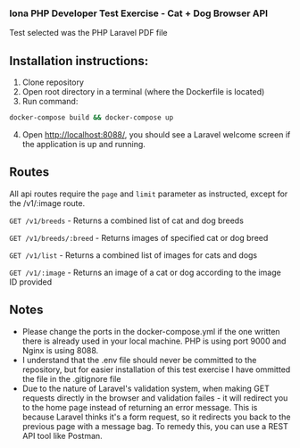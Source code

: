 ### Iona PHP Developer Test Exercise - Cat + Dog Browser API

Test selected was the PHP Laravel PDF file

## Installation instructions:

1. Clone repository
2. Open root directory in a terminal (where the Dockerfile is located)
3. Run command:

```bash
docker-compose build && docker-compose up
```

4. Open [http://localhost:8088/](http://localhost:8088), you should see a Laravel welcome screen if the application is up and running.

## Routes

All api routes require the `page` and `limit` parameter as instructed, except for the /v1/:image route.

`GET /v1/breeds` - Returns a combined list of cat and dog breeds

`GET /v1/breeds/:breed` - Returns images of specified cat or dog breed

`GET /v1/list` - Returns a combined list of images for cats and dogs

`GET /v1/:image` - Returns an image of a cat or dog according to the image ID provided

## Notes

- Please change the ports in the docker-compose.yml if the one written there is already used in your local machine. PHP is using port 9000 and Nginx is using 8088.
- I understand that the .env file should never be committed to the repository, but for easier installation of this test exercise I have ommitted the file in the .gitignore file
- Due to the nature of Laravel's validation system, when making GET requests directly in the browser and validation failes - it will redirect you to the home page instead of returning an error message. This is because Laravel thinks it's a form request, so it redirects you back to the previous page with a message bag. To remedy this, you can use a REST API tool like Postman.
